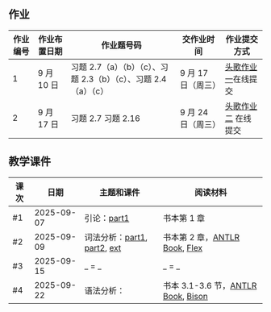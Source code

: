 ## 作业

| 作业编号 | 作业布置日期 | 作业题号码                                                      | 交作业时间         | 作业提交方式                                                                                  |
| -------- | ------------ | --------------------------------------------------------------- | ------------------ | --------------------------------------------------------------------------------------------- |
| 1        | 9 月 10 日   | 习题 2.7（a）（b）（c）、习题 2.3（b）（c）、习题 2.4（a）（c） | 9 月 17 日（周三） | [头歌作业一](https://educoder.ustc.edu.cn/classrooms/212/common_homework/494/detail)在线提交  |
| 2        | 9 月 17 日   | 习题 2.7 习题 2.16                                              | 9 月 24 日（周三） | [头歌作业二](https://educoder.ustc.edu.cn/classrooms/212/common_homework/498/detail) 在线提交 |

## 教学课件

| 课次 | 日期       | 主题和课件                                                                                                                                           | 阅读材料                                                                                           |
| ---- | ---------- | ---------------------------------------------------------------------------------------------------------------------------------------------------- | -------------------------------------------------------------------------------------------------- |
| #1   | 2025-09-07 | 引论：[part1](./slides/01-intro.pdf)                                                                                                                 | 书本第 1 章                                                                                        |
| #2   | 2025-09-09 | 词法分析：[part1](./slides/02-lexicalAnalysis-Part1.pdf), [part2](./slides/02-lexicalAnalysis-Part2.pdf), [ext](./slides/02-lexicalAnalysis-Ext.pdf) | 书本第 2 章，[ANTLR Book](https://www.antlr.org/), [Flex](https://github.com/westes/flex/releases) |
| #3   | 2025-09-15 | _ = _                                                                                                                                                | _ = _                                                                                              |
| #4   | 2025-09-22 | 语法分析：                                                                                                                                           | 书本 3.1-3.6 节，[ANTLR Book](https://www.antlr.org/), [Bison](http://www.gnu.org/software/bison/) |
